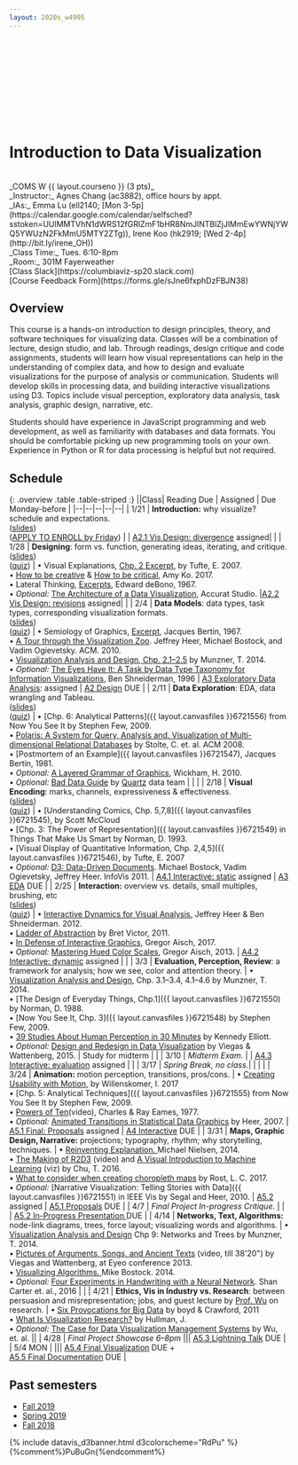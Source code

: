 ```yaml
---
layout: 2020s_w4995
---
```


<svg id="d3banner"></svg>

# Introduction to Data Visualization

<br>
_COMS W {{ layout.courseno }} (3 pts)_ <br>
_Instructor:_ Agnes Chang (ac3882), office hours by appt. <br>
_IAs:_ Emma Lu (ell2140; [Mon 3-5p](https://calendar.google.com/calendar/selfsched?sstoken=UUlMMTVhN1dWRS12fGRlZmF1bHR8NmJlNTBlZjJlMmEwYWNjYWQ5YWUzN2FkMmU5MTY2ZTg)), Irene Koo (hk2919; [Wed 2-4p](http://bit.ly/irene_OH)) <br>
_Class Time:_ Tues. 6:10-8pm <br>
_Room:_ 301M Fayerweather<br>
[Class Slack](https://columbiaviz-sp20.slack.com) <br>
[Course Feedback Form](https://forms.gle/sJne6fxphDzFBJN38)

## Overview

This course is a hands-on introduction to design principles, theory, and software techniques for visualizing data. Classes will be a combination of lecture, design studio, and lab. Through readings, design critique and code assignments, students will learn how visual representations can help in the understanding of complex data, and how to design and evaluate visualizations for the purpose of analysis or communication. Students will develop skills in processing data, and building interactive visualizations using D3. Topics include visual perception, exploratory data analysis, task analysis, graphic design, narrative, etc.

Students should have experience in JavaScript programming and web development, as well as familiarity with databases and data formats. You should be comfortable picking up new programming tools on your own. Experience in Python or R for data processing is helpful but not required.

## Schedule

{: .overview .table .table-striped :}
||Class| Reading Due | Assigned | Due Monday-before |
|--|--|--|--|--|
| 1/21 | **Introduction:** why visualize? schedule and expectations. <br>([slides](https://docs.google.com/presentation/d/1_ji4tnETuWSqdNlUvFIUaRYJ9kkgUHWZvPNX8BnZMzA/edit?usp=sharing))<br>([APPLY TO ENROLL by Friday](a0.html)) |  | [A2.1 Vis Design: divergence](a2.html) assigned| |
| 1/28 | **Designing**: form vs. function, generating ideas, iterating, and critique.<br>([slides](https://docs.google.com/presentation/d/1yHjRatAzQeSdUgCsC0u8wsr5iq5tIg9l-LlfbxX5zRg/edit?usp=sharing))<br>([quiz](https://forms.gle/A7haK8czcKVyTAzf9)) | • Visual Explanations, [Chp. 2 Excerpt](../files/readings/Tufte_VisualExplanations-Shuttle-Excerpt.pdf), by Tufte, E. 2007.<br>• [How to be creative](http://faculty.washington.edu/ajko/books/design-methods/how-to-be-creative.html) & [How to be critical](http://faculty.washington.edu/ajko/books/design-methods/how-to-be-critical.html), Amy Ko. 2017.<br>• Lateral Thinking, [Excerpts](../files/readings/debono_excerpts.pdf), Edward deBono, 1967.<br>• _Optional:_ [The Architecture of a Data Visualization](https://medium.com/accurat-studio/the-architecture-of-a-data-visualization-470b807799b4), Accurat Studio. |[A2.2 Vis Design: revisions](a2.html) assigned| |
| 2/4 | **Data Models**: data types, task types, corresponding visualization formats.<br>([slides](https://docs.google.com/presentation/d/1ErodlOxgnt_7NeSUiZtEdEXiXGHmZdM-L3ZIpY1Vgfc/edit?usp=sharing))<br>([quiz](https://forms.gle/QRvACxYtFXTJ2L7Q9)) | • Semiology of Graphics, [Excerpt](../files/readings/bertin_semiologyofgraphics_excerpts.pdf), Jacques Bertin, 1967.<br>• [A Tour through the Visualization Zoo](http://queue.acm.org/detail.cfm?id=1805128). Jeffrey Heer, Michael Bostock, and Vadim Ogievetsky. ACM. 2010.<br>• [Visualization Analysis and Design, Chp. 2.1–2.5](https://clio.columbia.edu/catalog/14286801) by Munzner, T. 2014.<br>• *Optional:* [The Eyes Have It: A Task by Data Type Taxonomy for Information Visualizations](http://drum.lib.umd.edu/bitstream/handle/1903/466/CS-TR-3665.pdf?sequence=2), Ben Shneiderman, 1996 | [A3 Exploratory Data Analysis](a3.html): assigned | [A2 Design](a2.html) DUE |
| 2/11 | **Data Exploration**: EDA, data wrangling and Tableau.<br>([slides](https://docs.google.com/presentation/d/14HNo2BQYDD3-nO-Ru9j0QF7OFKXPWb5jjyJUg82b0cA/edit?usp=sharing))<br>([quiz](https://forms.gle/Ru2dr9zYMyz5Lxn16)) | • [Chp. 6: Analytical Patterns]({{ layout.canvasfiles }}6721556) from Now You See It by Stephen Few, 2009.<br>• [Polaris: A System for Query, Analysis and. Visualization of Multi-dimensional Relational Databases](https://research.tableau.com/sites/default/files/Tableau-CACM-Nov-2008-Polaris-Article-by-Stolte-Tang-Hanrahan.pdf) by Stolte, C. et. al. ACM 2008.<br>• [Postmortem of an Example]({{ layout.canvasfiles }}6721547), Jacques Bertin, 1981.<br>• *Optional:* [A Layered Grammar of Graphics](http://vita.had.co.nz/papers/layered-grammar.html), Wickham, H. 2010.<br>• *Optional:* [Bad Data Guide](https://github.com/Quartz/bad-data-guide) by [Quartz](http://agneschang.net/gsapp-dataviz-archhum/qz.com) data team | | |
| 2/18 | **Visual Encoding**: marks, channels, expressiveness & effectiveness.<br>([slides](https://docs.google.com/presentation/d/1Qe5EJG4YolNnF78fDhzELQKhVDKkCoyWWQXJIsqqKGM/edit?usp=sharing))<br>([quiz](https://forms.gle/i6dNJ85LEhf4r5kY8)) | • [Understanding Comics, Chp. 5,7,8]({{ layout.canvasfiles }}6721545), by Scott McCloud<br>• [Chp. 3: The Power of Representation]({{ layout.canvasfiles }}6721549) in Things That Make Us Smart by Norman, D. 1993.<br>• [Visual Display of Quantitative Information, Chp. 2,4,5]({{ layout.canvasfiles }}6721546), by Tufte, E. 2007<br>• _Optional:_ [D3: Data-Driven Documents](http://vis.stanford.edu/files/2011-D3-InfoVis.pdf). Michael Bostock, Vadim Ogievetsky, Jeffrey Heer. InfoVis 2011. | [A4.1 Interactive: static](a4.html) assigned | [A3 EDA](a3.html) DUE |
| 2/25 | **Interaction:** overview vs. details, small multiples, brushing, etc <br>([slides](https://docs.google.com/presentation/d/1zsnsRqO2KPSM5ATC3RsSnezSfI9dV791pjU_14D60Rw/edit?usp=sharing))<br>([quiz](https://forms.gle/umDZLLKcVVpvwX3K7)) | • [Interactive Dynamics for Visual Analysis.](http://portal.acm.org/ft_gateway.cfm?id=2146416&type=pdf) Jeffrey Heer & Ben Shneiderman. 2012.<br>• [Ladder of Abstraction](http://worrydream.com/LadderOfAbstraction/) by Bret Victor, 2011.<br>• [In Defense of Interactive Graphics](https://www.vis4.net/blog/2017/03/in-defense-of-interactive-graphics/), Gregor Aisch, 2017.<br>• _Optional:_ [Mastering Hued Color Scales](https://www.vis4.net/blog/2013/09/mastering-multi-hued-color-scales/), Gregor Aisch, 2013. | [A4.2 Interactive: dynamic](a4.html) assigned | |
| 3/3 | **Evaluation, Perception, Review**: a framework for analysis; how we see, color and attention theory.<!-- <br>([slides](https://docs.google.com/presentation/d/197POIbJfOF5tnDOonU-G3Z54ewVD5ea4ttlWdVDnRoM/edit?usp=sharing))<br>([quiz](https://forms.gle/WPW74oZZdTLrK6xr7)) --> | • [Visualization Analysis and Design](https://clio.columbia.edu/catalog/14286801), Chp. 3.1–3.4, 4.1–4.6 by Munzner, T. 2014.<br>• [The Design of Everyday Things, Chp.1]({{ layout.canvasfiles }}6721550) by Norman, D. 1988.<br>• [Now You See It, Chp. 3]({{ layout.canvasfiles }}6721548) by Stephen Few, 2009.<br>• [39 Studies About Human Perception in 30 Minutes](https://medium.com/@kennelliott/39-studies-about-human-perception-in-30-minutes-4728f9e31a73) by Kennedy Elliott.<br>• _Optional:_ [Design and Redesign in Data Visualization](https://medium.com/@hint_fm/design-and-redesign-4ab77206cf9#.mha5ohu1t) by Viegas & Wattenberg, 2015. | Study for midterm |  |
| 3/10 | _Midterm Exam._<!---- <br>([final project inspiration](https://docs.google.com/presentation/d/1x0_cR6_7IGnDqW7whyGFrl4xwN1QW2F7ANu-A4m0kUs/edit?usp=sharing))----> |  | [A4.3 Interactive: evaluation](a4.html) assigned | |
| 3/17 | _Spring Break, no class._| | | |
| 3/24 | **Animation:** motion perception, transitions, pros/cons.<!-- <br>([slides](https://docs.google.com/presentation/d/17qdxeLeyZG20LVAJqzUsK1wFH-Ektz-ckZFn9LxTt4k/edit?usp=sharing))<br>([quiz](https://forms.gle/J2m3ZfgQReSnwnyG7)) --> | • [Creating Usability with Motion](https://medium.com/ux-in-motion/creating-usability-with-motion-the-ux-in-motion-manifesto-a87a4584ddc), by Willenskomer, I. 2017<br>• [Chp. 5: Analytical Techniques]({{ layout.canvasfiles }}6721555) from Now You See It by Stephen Few, 2009.<br>• [Powers of Ten](https://youtu.be/0fKBhvDjuy0)(video), Charles & Ray Eames, 1977.<br>• _Optional:_ [Animated Transitions in Statistical Data Graphics](http://vis.berkeley.edu/papers/animated_transitions/2007-AnimatedTransitions-InfoVis.pdf) by Heer, 2007. | [A5.1 Final: Proposals](a5.html) assigned | [A4 Interactive](a4.html) DUE |
| 3/31 | **Maps, Graphic Design, Narrative:** projections; typography, rhythm; why storytelling, techniques.<!-- <br>([slides](https://docs.google.com/presentation/d/13TroFstC2bqP6B3QNwki-c12x8VDl8Lc2d16EynqyY0/edit?usp=sharing))<br>([quiz](https://forms.gle/KkK4oyJtNue171YEA))<br>([survey](https://forms.gle/37YMBJVR6F9dxPdF8)) --> | • [Reinventing Explanation. ](http://michaelnielsen.org/reinventing_explanation/) Michael Nielsen, 2014.<br>• [The Making of R2D3](https://www.youtube.com/watch?v=tuPjPaEcUKI) (video) and [A Visual Introduction to Machine Learning](http://www.r2d3.us/visual-intro-to-machine-learning-part-1/) (viz) by Chu, T. 2016.<br>• [What to consider when creating choropleth maps](https://blog.datawrapper.de/choroplethmaps/) by Rost, L. C. 2017.<br>• _Optional:_ [Narrative Visualization: Telling Stories with Data]({{ layout.canvasfiles }}6721551) in IEEE Vis by Segal and Heer, 2010. | [A5.2](a5.html) assigned |  [A5.1 Proposals](a5.html) DUE |
| 4/7 | _Final Project In-progress Critique._<!-- <br>([slides](https://docs.google.com/presentation/d/1lFsRmdM-jLWHF1XVb4SSwZFYes5jF1uPAEIdmA1uplo/edit?usp=sharing))<br>Critics: [Jia Zhang](https://dataminding.blog/), [Christian Swinehart](https://www.newschool.edu/parsons/faculty/christian-swinehart/), [Erica Greene](https://www.linkedin.com/in/ericagreene/), and [Eugene Wu](http://www.eugenewu.net/)--> | | | [A5.2 In-Progress Presentation ](a5.html) DUE |
| 4/14 | **Networks, Text, Algorithms:** node-link diagrams, trees, force layout; visualizing words and algorithms. <!-- <br>([slides](https://docs.google.com/presentation/d/1vILDepuNK3MV7k9usGjK3YUoPuaqQJItgWuEmEk_KKU/edit?usp=sharing))<br>([quiz](https://forms.gle/wJqez6EqecgomBjS8)) --> | •  [Visualization Analysis and Design](https://clio.columbia.edu/catalog/14286801) Chp 9: Networks and Trees by Munzner, T. 2014.<br>• [Pictures of Arguments, Songs, and Ancient Texts](https://vimeo.com/69497902) (video, till 38'20") by Viegas and Wattenberg, at Eyeo  conference 2013.<br>• [Visualizing Algorithms. ](https://bost.ocks.org/mike/algorithms/) Mike Bostock. 2014.<br>• *Optional:* [Four Experiments in Handwriting with a Neural Network](https://distill.pub/2016/handwriting/). Shan Carter et. al., 2016 | <!-- [Extra Credit](ax.html) DUE --> |
| 4/21 | **Ethics, Vis in Industry vs. Research**: between persuasion and misrepresentation; jobs, and guest lecture by [Prof. Wu](http://www.cs.columbia.edu/~ewu/) on research. <!-- <br>([slides](https://docs.google.com/presentation/d/1soBKNV4LLm4KWDepMw8AXkOOPndeJqhlvPT_JH1ckhk))<br>([quiz](https://forms.gle/7yhudCnDLhyESkqF9)) --> | • [Six Provocations for Big Data](https://courseworks2.columbia.edu/courses/79575/files?preview=3722127) by boyd & Crawford, 2011<br>• [What Is Visualization Research?](https://medium.com/multiple-views-visualization-research-explained/what-is-visualization-research-what-should-it-be-8840a9ba658) by Hullman, J.<br>• _Optional:_ [The Case for Data Visualization Management Systems](https://www.dropbox.com/s/yhwnsxfhau7pp1c/Ermac.pdf?dl=0) by Wu, et. al. ||
| 4/28 | _Final Project Showcase 6–8pm_ <!-- <br>@ Brown Institute, Pulitzer Hall_<!-- <br>([slides](https://docs.google.com/presentation/d/1EgzqSZ2qFvdJEYSd5SVniElfcj6WPbjTOEiowcf3ntE/edit?usp=sharing)) --> ||| [A5.3 Lightning Talk](a5.html) DUE |
| 5/4 MON | ||| [A5.4 Final Visualization](a5.html) DUE +<br>[A5.5 Final Documentation](a5.html) DUE |

## Past semesters

- [Fall 2019](/2019f_w4995/)
- [Spring 2019](/2019s_w4995)
- [Fall 2018](/2018f_w4995)

{% include datavis_d3banner.html d3colorscheme="RdPu" %}{%comment%}PuBuGn{%endcomment%}
